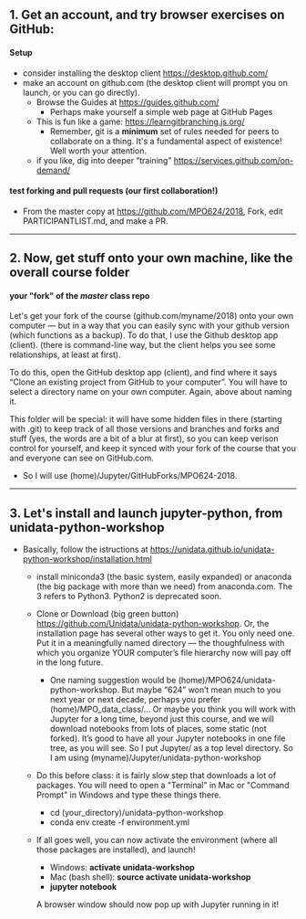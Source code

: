 ## 1. Get an account, and try browser exercises on GitHub: 

#### Setup 
* consider installing the desktop client https://desktop.github.com/
* make an account on github.com (the desktop client will prompt you on launch, or you can go directly). 
    * Browse the Guides at https://guides.github.com/
        - Perhaps make yourself a simple web page at GitHub Pages
    * This is fun like a game: https://learngitbranching.js.org/ 
        - Remember, git is a **minimum** set of rules needed for peers to collaborate on a thing. It's a fundamental aspect of existence! Well worth your attention. 
    * if you like, dig into deeper “training" https://services.github.com/on-demand/

#### test forking and pull requests (our first collaboration!) 

* From the master copy at https://github.com/MPO624/2018, Fork, edit PARTICIPANTLIST.md, and make a PR. 

-------------------------
## 2. Now, get stuff onto your own machine, like the overall course folder 
#### your "fork" of the _master_ class repo

Let's get your fork of the course (github.com/myname/2018) onto your own computer — but in a way that you can easily sync with your github version (which functions as a backup). To do that, I use the Github desktop app (client). (there is command-line way, but the client helps you see some relationships, at least at first). 

To do this, open the GitHub desktop app (client), and find where it says “Clone an existing project from GitHub to your computer”. You will have to select a directory name on your own computer. Again, above about naming it. 

This folder will be special: it will have some hidden files in there (starting with .git) to keep track of all those versions and branches and forks and stuff (yes, the words are a bit of a blur at first), so you can keep verison control for yourself, and keep it synced with your fork of the course that you and everyone can see on GitHub.com. 

  * So I will use (home)/Jupyter/GitHubForks/MPO624-2018. 

----------------------
## 3. Let's install and launch jupyter-python, from unidata-python-workshop

* Basically, follow the istructions at https://unidata.github.io/unidata-python-workshop/installation.html

   * install miniconda3 (the basic system, easily expanded) or anaconda (the big package with more than we need) from anaconda.com. The 3 refers to Python3. Python2 is deprecated soon.

   * Clone or Download (big green button) https://github.com/Unidata/unidata-python-workshop. Or, the installation page has several other ways to get it. You only need one. Put it in a meaningfully named directory — the thoughfulness with which you organize YOUR computer’s file hierarchy now will pay off in the long future. 

      * One naming suggestion would be (home)/MPO624/unidata-python-workshop. But maybe “624” won’t mean much to you next year or next decade, perhaps you prefer (home)/MPO_data_class/… Or maybe you think you will work with Jupyter for a long time, beyond just this course, and we will download notebooks from lots of places, some static (not forked). It’s good to have all your Jupyter notebooks in one file tree, as you will see.  So I put Jupyter/ as a top level directory. So I am using (myname)/Jupyter/unidata-python-workshop

   * Do this before class: it is fairly slow step that downloads a lot of packages. You will need to open a "Terminal" in Mac or "Command Prompt" in Windows and type these things there. 
   
      * cd (your_directory)/unidata-python-workshop
      * conda env create -f environment.yml
      
   * If all goes well, you can now activate the environment (where all those packages are installed), and launch! 
      * Windows: **activate unidata-workshop**
      * Mac (bash shell): **source activate unidata-workshop**
      * **jupyter notebook**
      
      A browser window should now pop up with Jupyter running in it! 

